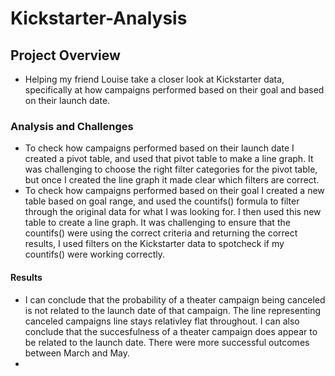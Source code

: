 # Kickstarter-Analysis
## Project Overview
* Helping my friend Louise take a closer look at Kickstarter data, specifically at how campaigns performed based on their goal and based on their launch date. 
### Analysis and Challenges
* To check how campaigns performed based on their launch date I created a pivot table, and used that pivot table to make a line graph. It was challenging to choose the right filter categories for the pivot table, but once I created the line graph it made clear which filters are correct.
* To check how campaigns performed based on their goal I created a new table based on goal range, and used the countifs() formula to filter through the original data for what I was looking for. I then used this new table to create a line graph. It was challenging to ensure that the countifs() were using the correct criteria and returning the correct results, I used filters on the Kickstarter data to spotcheck if my countifs() were working correctly. 
#### Results
* I can conclude that the probability of a theater campaign being canceled is not related to the launch date of that campaign. The line representing canceled campaigns line stays relativley flat throughout. I can also conclude that the succesfulness of a theater campaign does appear to be related to the launch date. There were more successful outcomes between March and May.
*  
